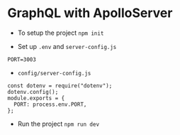 # GraphQL with ApolloServer

- To setup the project
  `npm init`

- Set up `.env` and `server-config.js`

```
PORT=3003
```

- `config/server-config.js`

```
const dotenv = require("dotenv");
dotenv.config();
module.exports = {
  PORT: process.env.PORT,
};

```

- Run the project
`npm run dev`
